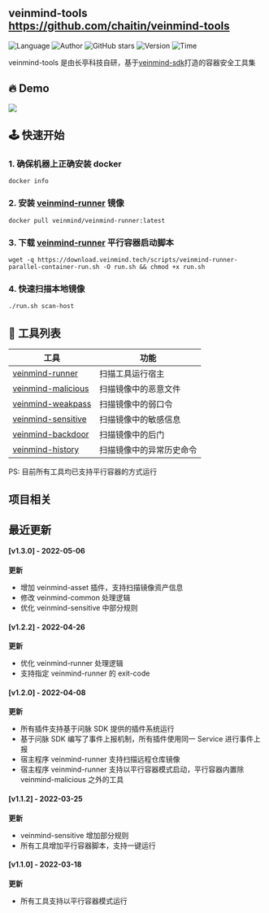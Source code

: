 ## veinmind-tools <https://github.com/chaitin/veinmind-tools>
<!--auto_detail_badge_begin_0b490ffb61b26b45de3ea5d7dd8a582e-->
![Language](https://img.shields.io/badge/Language-Golang/Python-blue)
![Author](https://img.shields.io/badge/Author-长亭科技-orange)
![GitHub stars](https://img.shields.io/github/stars/chaitin/veinmind-tools.svg?style=flat&logo=github)
![Version](https://img.shields.io/badge/Version-V1.3.0-red)
![Time](https://img.shields.io/badge/Join-20220316-green)
<!--auto_detail_badge_end_fef74f2d7ea73fcc43ff78e05b1e7451-->

veinmind-tools 是由长亭科技自研，基于<a href="https://github.com/chaitin/libveinmind">veinmind-sdk</a>打造的容器安全工具集

## 🔥 Demo
![](https://dinfinite.oss-cn-beijing.aliyuncs.com/image/20220415144819.gif)


## 🕹️ 快速开始
### 1. 确保机器上正确安装 docker
```
docker info
```
### 2. 安装 [veinmind-runner](https://github.com/chaitin/veinmind-tools/tree/master/veinmind-runner) 镜像
```
docker pull veinmind/veinmind-runner:latest
```
### 3. 下载 [veinmind-runner](https://github.com/chaitin/veinmind-tools/tree/master/veinmind-runner) 平行容器启动脚本
```
wget -q https://download.veinmind.tech/scripts/veinmind-runner-parallel-container-run.sh -O run.sh && chmod +x run.sh
```
### 4. 快速扫描本地镜像
```
./run.sh scan-host
```


## 🔨 工具列表

|  工具 | 功能  | 
|---|---|
|  [veinmind-runner](https://github.com/chaitin/veinmind-tools/tree/master/veinmind-runner) | 扫描工具运行宿主 |
|  [veinmind-malicious](https://github.com/chaitin/veinmind-tools/tree/master/veinmind-malicious) | 扫描镜像中的恶意文件  |
|  [veinmind-weakpass](https://github.com/chaitin/veinmind-tools/tree/master/veinmind-weakpass)  | 扫描镜像中的弱口令  |
|  [veinmind-sensitive](https://github.com/chaitin/veinmind-tools/tree/master/veinmind-sensitive) | 扫描镜像中的敏感信息  |
|  [veinmind-backdoor](https://github.com/chaitin/veinmind-tools/tree/master/veinmind-backdoor) | 扫描镜像中的后门 |
|  [veinmind-history](https://github.com/chaitin/veinmind-tools/tree/master/veinmind-history) | 扫描镜像中的异常历史命令 |
    
PS: 目前所有工具均已支持平行容器的方式运行


<!--auto_detail_active_begin_e1c6fb434b6f0baf6912c7a1934f772b-->
## 项目相关


## 最近更新

#### [v1.3.0] - 2022-05-06

**更新**  
- 增加 veinmind-asset 插件，支持扫描镜像资产信息  
- 修改 veinmind-common 处理逻辑  
- 优化 veinmind-sensitive 中部分规则

#### [v1.2.2] - 2022-04-26

**更新**  
- 优化 veinmind-runner 处理逻辑  
- 支持指定 veinmind-runner 的 exit-code

#### [v1.2.0] - 2022-04-08

**更新**  
- 所有插件支持基于问脉 SDK 提供的插件系统运行  
- 基于问脉 SDK 编写了事件上报机制，所有插件使用同一 Service 进行事件上报  
- 宿主程序 veinmind-runner 支持扫描远程仓库镜像  
- 宿主程序 veinmind-runner 支持以平行容器模式启动，平行容器内置除 veinmind-malicious 之外的工具  


#### [v1.1.2] - 2022-03-25

**更新**  
- veinmind-sensitive 增加部分规则  
- 所有工具增加平行容器脚本，支持一键运行  


#### [v1.1.0] - 2022-03-18

**更新**  
- 所有工具支持以平行容器模式运行

<!--auto_detail_active_end_f9cf7911015e9913b7e691a7a5878527-->
